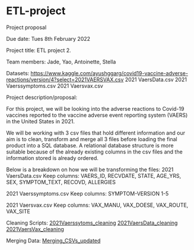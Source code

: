 # ETL-project
Project proposal

Due date: Tues 8th February 2022

Project title: ETL project 2.

Team members:
Jade, Yao, Antoinette, Stella

Datasets:
https://www.kaggle.com/ayushggarg/covid19-vaccine-adverse-reactions/version/4?select=2021VAERSVAX.csv
2021 VaersData.csv
2021 Vaerssymptoms.csv
2021 Vaersvax.csv

Project description/proposal:

For this project, we will be looking into the adverse reactions to Covid-19 vaccines reported to the vaccine adverse event reporting system (VAERS) in the United States in 2021.

We will be working with 3 csv files that hold different information and our aim is to clean, transform and merge all 3 files before loading the final product into a SQL database. A relational database structure is more suitable because of the already existing columns in the csv files and the information stored is already ordered.

Below is a breakdown on how we will be transforming the files: 
2021 VaersData.csv
Keep columns: 
VAERS_ID, RECVDATE, STATE, AGE_YRS, SEX, SYMPTOM_TEXT, RECOVD, ALLERGIES

2021 Vaerssymptoms.csv
Keep columns:
SYMPTOM-VERSION 1-5

2021 Vaersvax.csv
Keep columns:
VAX_MANU, VAX_DOESE, VAX_ROUTE, VAX_SITE

Cleaning Scripts: 
[2021Vaerssytoms_cleaning](./2021Vaerssymptoms_cleaning.ipynb)
[2021VaersData_cleaning](./2021VaersData_cleaning.ipynbipynb)
[2021VaersVax_cleaning](./2021VaersVax_cleaning.ipynb)

Merging Data:
[Merging_CSVs_updated](./Merging_CSVs_updated)
